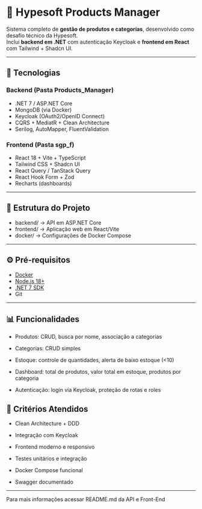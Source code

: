# 🛒 Hypesoft Products Manager

Sistema completo de **gestão de produtos e categorias**, desenvolvido como desafio técnico da Hypesoft.  
Inclui **backend em .NET** com autenticação Keycloak e **frontend em React** com Tailwind + Shadcn UI.

---

## 🚀 Tecnologias

### Backend (Pasta Products_Manager)
- .NET 7 / ASP.NET Core
- MongoDB (via Docker)
- Keycloak (OAuth2/OpenID Connect)
- CQRS + MediatR + Clean Architecture
- Serilog, AutoMapper, FluentValidation

### Frontend (Pasta sgp_f)
- React 18 + Vite + TypeScript
- Tailwind CSS + Shadcn UI
- React Query / TanStack Query
- React Hook Form + Zod
- Recharts (dashboards)

---

## 📂 Estrutura do Projeto

- backend/ -> API em ASP.NET Core
- frontend/ -> Aplicação web em React/Vite
- docker/ -> Configurações de Docker Compose


---

## ⚙️ Pré-requisitos

- [Docker](https://www.docker.com/)
- [Node.js 18+](https://nodejs.org/)
- [.NET 7 SDK](https://dotnet.microsoft.com/en-us/download/dotnet/7.0)
- Git

---

## 📊 Funcionalidades

- Produtos: CRUD, busca por nome, associação a categorias

- Categorias: CRUD simples

- Estoque: controle de quantidades, alerta de baixo estoque (<10)

- Dashboard: total de produtos, valor total em estoque, produtos por categoria

- Autenticação: login via Keycloak, proteção de rotas e roles

## 📌 Critérios Atendidos

- Clean Architecture + DDD

- Integração com Keycloak

- Frontend moderno e responsivo

- Testes unitários e integração

- Docker Compose funcional

- Swagger documentado

---
Para mais informações acessar README.md da API e Front-End
